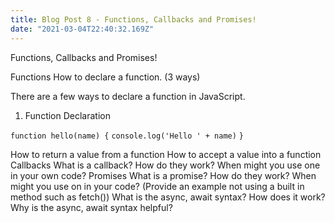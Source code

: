 ```yaml
---
title: Blog Post 8 - Functions, Callbacks and Promises!
date: "2021-03-04T22:40:32.169Z"
---
```


Functions, Callbacks and Promises!

Functions
How to declare a function. (3 ways)

There are a few ways to declare a function in JavaScript.

1) Function Declaration

`function hello(name) {`
    `console.log('Hello ' + name)`
`}`

How to return a value from a function
How to accept a value into a function
Callbacks
What is a callback?
How do they work?
When might you use one in your own code?
Promises
What is a promise?
How do they work?
When might you use on in your code? (Provide an example not using a built in method such as fetch())
What is the async, await syntax? How does it work?
Why is the async, await syntax helpful?
